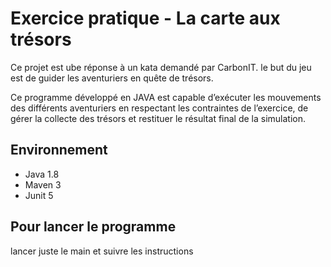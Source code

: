 # Exercice pratique - La carte aux trésors

Ce projet est ube réponse à un kata demandé par CarbonIT.
le but du jeu est de guider les aventuriers en quête de trésors.

Ce programme développé en JAVA est capable d’exécuter les mouvements des différents aventuriers en respectant
les contraintes de l’exercice, de gérer la collecte des trésors et restituer le résultat final de la
simulation.

## Environnement
 - Java 1.8
 - Maven 3
 - Junit 5

## Pour lancer le programme

lancer juste le main et suivre les instructions
